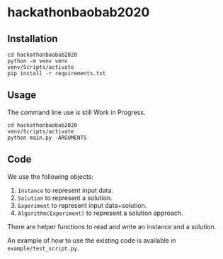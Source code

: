 # hackathonbaobab2020

## Installation

```
cd hackathonbaobab2020
python -m venv venv
venv/Scripts/activate
pip install -r requirements.txt
```

## Usage

The command line use is still Work in Progress.

```
cd hackathonbaobab2020
venv/Scripts/activate
python main.py -ARGUMENTS
```

## Code

We use the following objects:

1. `Instance` to represent input data.
2. `Solution` to represent a solution.
3. `Experiment` to represent input data+solution.
4. `Algorithm(Experiment)` to represent a solution approach.

There are helper functions to read and write an instance and a solution.

An example of how to use the existing code is available in `example/test_script.py`.

